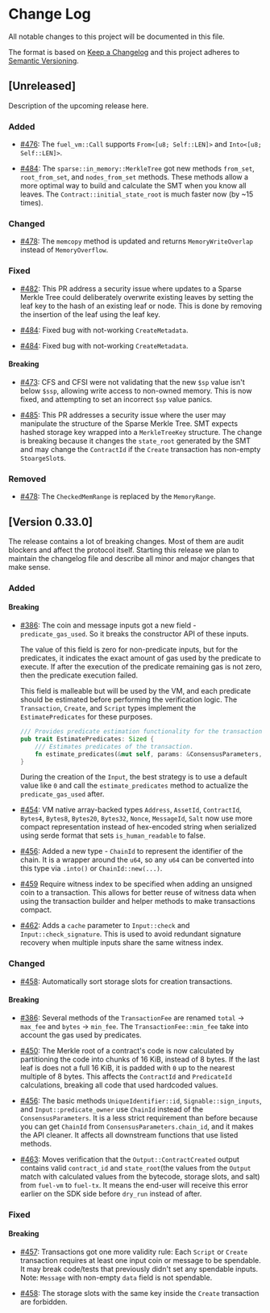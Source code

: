 # Change Log
All notable changes to this project will be documented in this file.

The format is based on [Keep a Changelog](http://keepachangelog.com/)
and this project adheres to [Semantic Versioning](http://semver.org/).

## [Unreleased]

Description of the upcoming release here.

### Added

- [#476](https://github.com/FuelLabs/fuel-vm/pull/476): The `fuel_vm::Call` supports `From<[u8; Self::LEN]>` and `Into<[u8; Self::LEN]>`.

- [#484](https://github.com/FuelLabs/fuel-vm/pull/484): The `sparse::in_memory::MerkleTree`
    got new methods `from_set`, `root_from_set`, and `nodes_from_set` methods. These methods allow
    a more optimal way to build and calculate the SMT when you know all leaves.
    The `Contract::initial_state_root` is much faster now (by ~15 times).

### Changed

- [#478](https://github.com/FuelLabs/fuel-vm/pull/478): The `memcopy` method is updated
    and returns `MemoryWriteOverlap` instead of `MemoryOverflow`.

### Fixed

- [#482](https://github.com/FuelLabs/fuel-vm/pull/482): This PR address a security 
    issue where updates to a Sparse Merkle Tree could deliberately overwrite existing
    leaves by setting the leaf key to the hash of an existing leaf or node. This is 
    done by removing the insertion of the leaf using the leaf key.


- [#484](https://github.com/FuelLabs/fuel-vm/pull/484): Fixed bug with not-working `CreateMetadata`.


- [#484](https://github.com/FuelLabs/fuel-vm/pull/484): Fixed bug with not-working `CreateMetadata`.

#### Breaking

- [#473](https://github.com/FuelLabs/fuel-vm/pull/473): CFS and CFSI were not validating
    that the new `$sp` value isn't below `$ssp`, allowing write access to non-owned
    memory. This is now fixed, and attempting to set an incorrect `$sp` value panics.

- [#485](https://github.com/FuelLabs/fuel-vm/pull/485): This PR addresses a security
    issue where the user may manipulate the structure of the Sparse Merkle Tree. 
    SMT expects hashed storage key wrapped into a `MerkleTreeKey` structure. 
    The change is breaking because it changes the `state_root` generated by the SMT 
    and may change the `ContractId` if the `Create` transaction has non-empty `StoargeSlot`s.
    
### Removed

- [#478](https://github.com/FuelLabs/fuel-vm/pull/478): The `CheckedMemRange` is replaced by the `MemoryRange`.

## [Version 0.33.0]

The release contains a lot of breaking changes. 
Most of them are audit blockers and affect the protocol itself.
Starting this release we plan to maintain the changelog file and describe all minor and major changes that make sense.

### Added

#### Breaking

- [#386](https://github.com/FuelLabs/fuel-vm/pull/386): The coin and message inputs 
    got a new field - `predicate_gas_used`. So it breaks the constructor API 
    of these inputs.

    The value of this field is zero for non-predicate inputs, but for the 
    predicates, it indicates the exact amount of gas used by the predicate 
    to execute. If after the execution of the predicate remaining gas is not 
    zero, then the predicate execution failed.
    
    This field is malleable but will be used by the VM, and each predicate 
    should be estimated before performing the verification logic. 
    The `Transaction`, `Create`, and `Script` types implement the 
    `EstimatePredicates` for these purposes.

    ```rust
    /// Provides predicate estimation functionality for the transaction.
    pub trait EstimatePredicates: Sized {
        /// Estimates predicates of the transaction.
        fn estimate_predicates(&mut self, params: &ConsensusParameters, gas_costs: &GasCosts) -> Result<(), CheckError>;
    }
    ```

    During the creation of the `Input`, the best strategy is to use a default 
    value like `0` and call the `estimate_predicates` method to actualize 
    the `predicate_gas_used` after.

- [#454](https://github.com/FuelLabs/fuel-vm/pull/454): VM native array-backed types 
`Address`, `AssetId`, `ContractId`, `Bytes4`, `Bytes8`, `Bytes20`, `Bytes32`, 
`Nonce`, `MessageId`, `Salt` now use more compact representation instead of 
hex-encoded string when serialized using serde format that sets 
`is_human_readable` to false.

- [#456](https://github.com/FuelLabs/fuel-vm/pull/456): Added a new type - `ChainId` to represent the identifier of the chain. 
It is a wrapper around the `u64`, so any `u64` can be converted into this type via `.into()` or `ChainId::new(...)`.

- [#459](https://github.com/FuelLabs/fuel-vm/pull/459) Require witness index to be specified when adding an unsigned coin to a transaction.
This allows for better reuse of witness data when using the transaction builder and helper methods to make transactions compact.

- [#462](https://github.com/FuelLabs/fuel-vm/pull/462): Adds a `cache` parameter to `Input::check` and `Input::check_signature`.
  This is used to avoid redundant signature recovery when multiple inputs share the same witness index.

### Changed

- [#458](https://github.com/FuelLabs/fuel-vm/pull/458): Automatically sort storage slots for creation transactions.

#### Breaking

- [#386](https://github.com/FuelLabs/fuel-vm/pull/386): Several methods of the `TransactionFee` are renamed `total` -> `max_fee`
  and `bytes` -> `min_fee`. The `TransactionFee::min_fee` take into account the gas used by predicates.

- [#450](https://github.com/FuelLabs/fuel-vm/pull/450): The Merkle root of a contract's code is now calculated by partitioning the code into chunks of 16 KiB, instead of 8 bytes. If the last leaf is does not a full 16 KiB, it is padded with `0` up to the nearest multiple of 8 bytes. This affects the `ContractId` and `PredicateId` calculations, breaking all code that used hardcoded values.

- [#456](https://github.com/FuelLabs/fuel-vm/pull/456): The basic methods `UniqueIdentifier::id`, `Signable::sign_inputs`, 
and `Input::predicate_owner` use `ChainId` instead of the `ConsensusParameters`. 
It is a less strict requirement than before because you can get `ChainId` 
from `ConsensusParameters.chain_id`, and it makes the API cleaner. 
It affects all downstream functions that use listed methods.

- [#463](https://github.com/FuelLabs/fuel-vm/pull/463): Moves verification that the `Output::ContractCreated` 
output contains valid `contract_id` and `state_root`(the values from the `Output` match with calculated 
values from the bytecode, storage slots, and salt) from `fuel-vm` to `fuel-tx`. 
It means the end-user will receive this error earlier on the SDK side before `dry_run` instead of after.

### Fixed

#### Breaking

- [#457](https://github.com/FuelLabs/fuel-vm/pull/457): Transactions got one more validity rule: 
Each `Script` or `Create` transaction requires at least one input coin or message to be spendable. 
It may break code/tests that previously didn't set any spendable inputs. 
Note: `Message` with non-empty `data` field is not spendable.

- [#458](https://github.com/FuelLabs/fuel-vm/pull/458): The storage slots with the same key inside the `Create` transaction are forbidden.
